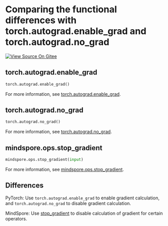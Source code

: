 # Comparing the functional differences with torch.autograd.enable_grad and torch.autograd.no_grad

[![View Source On Gitee](https://mindspore-website.obs.cn-north-4.myhuaweicloud.com/website-images/r1.10/resource/_static/logo_source_en.png)](https://gitee.com/mindspore/docs/blob/r1.10/docs/mindspore/source_en/note/api_mapping/pytorch_diff/stop_gradient.md)

## torch.autograd.enable_grad

```python
torch.autograd.enable_grad()
```

For more information, see [torch.autograd.enable_grad](https://pytorch.org/docs/1.5.0/autograd.html#torch.autograd.enable_grad).

## torch.autograd.no_grad

```python
torch.autograd.no_grad()
```

For more information, see [torch.autograd.no_grad](https://pytorch.org/docs/1.5.0/autograd.html#torch.autograd.no_grad).

## mindspore.ops.stop_gradient

```python
mindspore.ops.stop_gradient(input)
```

For more information, see [mindspore.ops.stop_gradient](https://www.mindspore.cn/tutorials/en/r1.10/beginner/autograd.html#stop-gradient).

## Differences

PyTorch: Use `torch.autograd.enable_grad` to enable gradient calculation, and `torch.autograd.no_grad` to disable gradient calculation.

MindSpore: Use [stop_gradient](https://www.mindspore.cn/tutorials/en/r1.10/beginner/autograd.html#stop-gradient) to disable calculation of gradient for certain operators.

